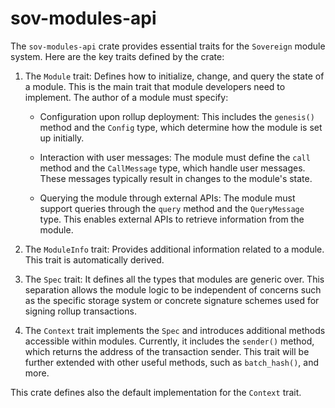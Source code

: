 # sov-modules-api
The `sov-modules-api` crate provides essential traits for the `Sovereign` module system. Here are the key traits defined by the crate:

1. The `Module` trait: Defines how to initialize, change, and query the state of a module. This is the main trait that module developers need to implement. The author of a module must specify:
    - Configuration upon rollup deployment: This includes the `genesis()` method and the `Config` type, which determine how the module is set up initially.
    
    - Interaction with user messages: The module must define the `call` method and the `CallMessage` type, which handle user messages. These messages typically result in changes to the module's state.
    
    - Querying the module through external APIs: The module must support queries through the `query` method and the `QueryMessage` type. This enables external APIs to retrieve information from the module.

1. The `ModuleInfo` trait: Provides additional information related to a module. This trait is automatically derived.

1. The `Spec` trait: It defines all the types that modules are generic over. This separation allows the module logic to be independent of concerns such as the specific storage system or concrete signature schemes used for signing rollup transactions. 

1. The `Context` trait implements the `Spec`  and introduces additional methods accessible within modules. Currently, it includes the `sender()` method, which returns the address of the transaction sender. This trait will be further extended with other useful methods, such as `batch_hash()`, and more.

This crate defines also the default implementation for the `Context` trait.


